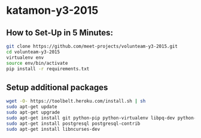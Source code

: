 # katamon-y3-2015
## How to Set-Up in 5 Minutes:
```bash
git clone https://github.com/meet-projects/volunteam-y3-2015.git
cd volunteam-y3-2015
virtualenv env
source env/bin/activate
pip install -r requirements.txt
```

## Setup additional packages
```bash
wget -O- https://toolbelt.heroku.com/install.sh | sh
sudo apt-get update
sudo apt-get upgrade
sudo apt-get install git python-pip python-virtualenv libpq-dev python-dev
sudo apt-get install postgresql postgresql-contrib
sudo apt-get install libncurses-dev
```
